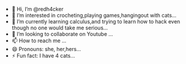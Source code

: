 - 👋 Hi, I’m @redh4cker
- 👀 I’m interested in crocheting,playing games,hangingout with cats...
- 🌱 I’m currently learning calculus,and trying to learn how to hack even though no one would take me serious...
- 💞️ I’m looking to collaborate on Youtube ...
- 📫 How to reach me ...
- 😄 Pronouns: she, her,hers...
- ⚡ Fun fact: I have 4 cats...

<!---
redh4cker/redh4cker is a ✨ special ✨ repository because its `README.md` (this file) appears on your GitHub profile.
You can click the Preview link to take a look at your changes.
--->
